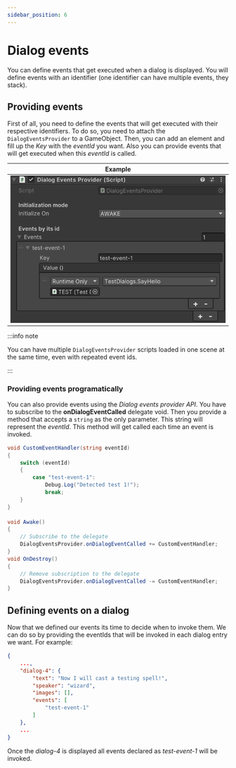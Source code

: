 ```yaml
---
sidebar_position: 6
---
```


# Dialog events

You can define events that get executed when a dialog is displayed. You will define events with an identifier (one identifier can have multiple events, they stack).

## Providing events

First of all, you need to define the events that will get executed with their respective identifiers. To do so, you need to attach the `DialogEventsProvider` to a GameObject.
Then, you can add an element and fill up the _Key_ with the _eventId_ you want. Also you can provide events that will get executed when this _eventId_ is called.

| Example                                                                |
| ---------------------------------------------------------------------- |
| ![Dialog events provider example](./assets/dialog-events-provider.png) |

:::info note

You can have multiple `DialogEventsProvider` scripts loaded in one scene at the same time, even with repeated event ids.

:::

### Providing events programatically

You can also provide events using the _Dialog events provider API_. You have to subscribe to the **onDialogEventCalled** delegate void.
Then you provide a method that accepts a `string` as the only parameter. This string will represent the _eventId_. This method will get called each time an event is invoked.

```cs
void CustomEventHandler(string eventId)
{
    switch (eventId)
    {
        case "test-event-1":
            Debug.Log("Detected test 1!");
            break;
    }
}

void Awake()
{
    // Subscribe to the delegate
    DialogEventsProvider.onDialogEventCalled += CustomEventHandler;
}
void OnDestroy()
{
    // Remove subscription to the delegate
    DialogEventsProvider.onDialogEventCalled -= CustomEventHandler;
}
```

## Defining events on a dialog

Now that we defined our events its time to decide when to invoke them. We can do so by providing the eventIds that will be invoked in each dialog entry we want. For example:

```json
{
    ...,
    "dialog-4": {
        "text": "Now I will cast a testing spell!",
        "speaker": "wizard",
        "images": [],
        "events": [
            "test-event-1"
        ]
    },
    ...
}
```

Once the _dialog-4_ is displayed all events declared as _test-event-1_ will be invoked.
